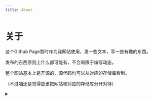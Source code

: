 ```yaml
---
title: About
---
```


# 关于

这个Github Page暂时作为我网站使用，发一些文本，写一些有趣的东西。

发布的东西原则上什么都可能有，不会局限于编写动态。

整个网站基本上是开源的，源代码均可以从对应的存储库看到。

（不过咱还是觉得应该把网站和对应的存储库分开对待）

<details><summary><!-- link --></summary>

网站Github：[pskdje.github.io](https://github.com/pskdje/pskdje.github.io)

网站存储库公告（不是网站的，但容纳的存储库有变动肯定会影响网站的）：[pskdje.github.io/discussions#1](https://github.com/pskdje/pskdje.github.io/discussions/1)

</details>
